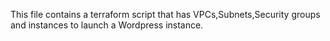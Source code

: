 This file contains a terraform script that has VPCs,Subnets,Security groups and instances to launch a Wordpress instance.

